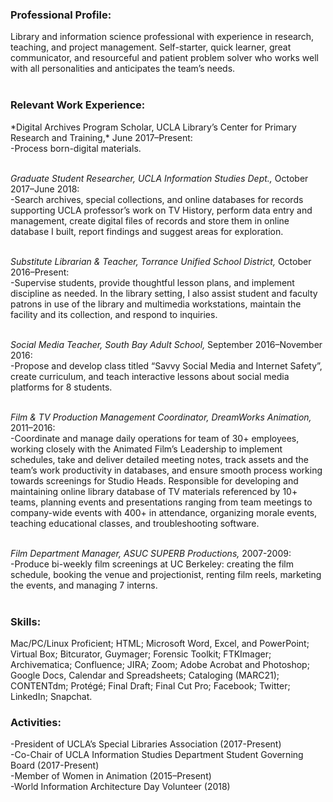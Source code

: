 <h3>Professional Profile:</h3>
Library and information science professional with experience in research, teaching, and project management. Self-starter, quick learner, great communicator, and resourceful and patient problem solver who works well with all personalities and anticipates the team’s needs.<br><br>

<h3>Relevant Work Experience:</h3> 
*Digital Archives Program Scholar, UCLA Library’s Center for Primary Research and Training,* June 2017–Present:<br> 
-Process born-digital materials. <br><br>

*Graduate Student Researcher, UCLA Information Studies Dept.,* October 2017–June 2018: <br>
-Search archives, special collections, and online databases for records supporting UCLA professor’s work on TV History, perform data entry and management, create digital files of records and store them in online database I built, report findings and suggest areas for exploration.<br><br>

*Substitute Librarian & Teacher, Torrance Unified School District,* October 2016–Present:<br>
-Supervise students, provide thoughtful lesson plans, and implement discipline as needed. In the library setting, I also assist student and faculty patrons in use of the library and multimedia workstations, maintain the facility and its collection, and respond to inquiries.<br><br>

*Social Media Teacher, South Bay Adult School,* September 2016–November 2016:<br>
-Propose and develop class titled “Savvy Social Media and Internet Safety”, create curriculum, and teach interactive lessons about social media platforms for 8 students.<br><br>

*Film & TV Production Management Coordinator, DreamWorks Animation,* 2011–2016:<br>
-Coordinate and manage daily operations for team of 30+ employees, working closely with the Animated Film’s Leadership to implement schedules, take and deliver detailed meeting notes, track assets and the team’s work productivity in databases, and ensure smooth process working towards screenings for Studio Heads. Responsible for developing and maintaining online library database of TV materials referenced by 10+  teams, planning events and presentations ranging from team meetings to company-wide events with 400+ in attendance, organizing morale events, teaching educational classes, and troubleshooting software.<br><br>

*Film Department Manager, ASUC SUPERB Productions,* 2007-2009:<br>
-Produce bi-weekly film screenings at UC Berkeley: creating the film schedule, booking the venue and projectionist, renting film reels, marketing the events, and managing 7 interns.<br><br>

<h3>Skills:</h3>
Mac/PC/Linux Proficient; HTML; Microsoft Word, Excel, and PowerPoint; Virtual Box; Bitcurator, Guymager; Forensic Toolkit; FTKImager; Archivematica; Confluence; JIRA; Zoom; Adobe Acrobat and Photoshop; Google Docs, Calendar and Spreadsheets; Cataloging (MARC21); CONTENTdm; Protégé; Final Draft; Final Cut Pro; Facebook; Twitter; LinkedIn; Snapchat.<br>

<h3>Activities:</h3>
-President of UCLA’s Special Libraries Association (2017-Present)<br>
-Co-Chair of UCLA Information Studies Department Student Governing Board (2017-Present)<br>
-Member of Women in Animation (2015–Present)<br>
-World Information Architecture Day Volunteer (2018)

